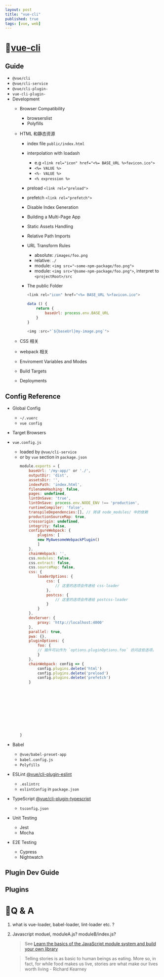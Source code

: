 ```yaml
---
layout: post
title: "vue-cli"
published: true
tags: [vue, web]
---
```


# [vue-cli](https://cli.vuejs.org/)


## Guide

- `@vue/cli`
- `@vue/cli-service`
- `@vue/cli-plugin-`
- `vue-cli-plugin-`
- Development
    - Browser Compatibility
        - browserslist
        - Polyfills
    - HTML 和静态资源
        - index file `public/index.html`
        - interpolation with loadash
            - e.g `<link rel="icon" href="<%= BASE_URL %>favicon.ico">`
            - `<%= VALUE %>`
            - `<%- VALUE %>`
            - `<% expression %>`

        - preload `<link rel="preload">`
        - prefetch `<link rel="prefetch">`
        - Disable Index Generation
        - Building a Multi-Page App
        - Static Assets Handling
        - Relative Path Imports
        - URL Transform Rules
            - absolute: `/images/foo.png`
            - relative: `./`
            - module: `<img src="~some-npm-package/foo.png">`
            - module: `<img src="@some-npm-package/foo.png">`, interpret to `<projectRoot>/src`

        - The public Folder
            ```js
            <link rel="icon" href="<%= BASE_URL %>favicon.ico">

            data () {
                return {
                    baseUrl: process.env.BASE_URL
                }
            }       
            
            <img :src="`${baseUrl}my-image.png`">

            ```
            




    - CSS 相关
    - webpack 相关
    - Enviroment Variables and Modes
    - Build Targets
    - Deployments
## Config Reference

- Global Config
    - `~/.vuerc`
    - `vue config`
- Target Browsers
- `vue.config.js`
    - loaded by `@vue/cli-service`
    - or by `vue` section in `package.json`
        ```js
        module.exports = {
            baseUrl: '/my-app/' or './',
            outputDir: 'dist',
            assetsDir: '',
            indexPath: 'index.html',
            filenameHashing: false,
            pages: undefined,
            lintOnSave: 'true',
            lintOnSave: process.env.NODE_ENV !== 'production',
            runtimeCompiler: 'false',
            transpileDependencies:[], // 转译 node_modules/ 中的依赖
            productionSourceMap: true,
            crossorigin: undefined,
            integrity: false,
            configureWebpack: {
                plugins: [
                new MyAwesomeWebpackPlugin()
                ]
            },
            chainWebpack: '',
            css.modules: false,
            css.extract: false,
            css.sourceMap: false,
            css: {
                loaderOptions: {
                    css: {
                        // 这里的选项会传递给 css-loader
                    },
                    postcss: {
                        // 这里的选项会传递给 postcss-loader
                    }
                }
            },
            devServer: {
                proxy: 'http://localhost:4000'
            },
            parallel: true,
            pwa: {},
            pluginOptions: {
                foo: {
                // 插件可以作为 `options.pluginOptions.foo` 访问这些选项。
                }
            },
            chainWebpack: config => {
                config.plugins.delete('html')
                config.plugins.delete('preload')
                config.plugins.delete('prefetch')
            }


            







            
        }
        ```
- Babel
    - `@vue/babel-preset-app`
    - `babel.config.js`
    - `Polyfills`
- ESLint [@vue/cli-plugin-eslint](https://github.com/vuejs/vue-cli/tree/dev/packages/%40vue/cli-plugin-eslint)

    - `.eslintrc`
    - `eslintConfig` in `package.json`
- TypeScript [@vue/cli-plugin-typescript](https://github.com/vuejs/vue-cli/tree/dev/packages/%40vue/cli-plugin-typescript)
    - `tsconfig.json`
- Unit Testing
    - Jest
    - Mocha
- E2E Testing
    - Cypress
    - Nightwatch

## Plugin Dev Guide

## Plugins



# Q & A

1. what is vue-loader, babel-loader, lint-loader etc. ?
2. Javascript moduel, moduleA.js? moduleB/index.js? 
    > See [Learn the basics of the JavaScript module system and build your own library](https://medium.freecodecamp.org/anatomy-of-js-module-systems-and-building-libraries-fadcd8dbd0e)
    
    > Telling stories is as basic to human beings as eating. More so, in fact, for while food makes us live, stories are what make our lives worth living - Richard Kearney
